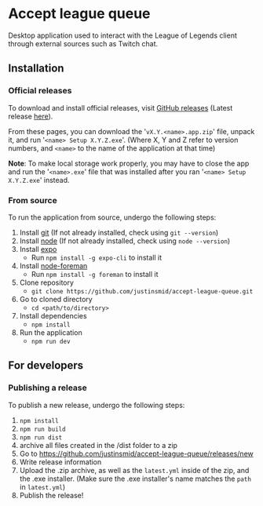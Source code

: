 # Accept league queue
Desktop application used to interact with the League of Legends client through external sources such as Twitch chat.

## Installation

### Official releases
To download and install official releases, visit [GitHub releases](https://github.com/justinsmid/accept-league-queue/releases) (Latest release [here](https://github.com/justinsmid/accept-league-queue/releases/tag/v0.2)).

From these pages, you can download the '`vX.Y.<name>.app.zip`' file, unpack it, and run '`<name> Setup X.Y.Z.exe`'. (Where X, Y and Z refer to version numbers, and `<name>` to the name of the application at that time)

**Note**: To make local storage work properly, you may have to close the app and run the '`<name>.exe`' file that was installed after you ran '`<name> Setup X.Y.Z.exe`' instead.

### From source
To run the application from source, undergo the following steps:

1. Install [git](https://git-scm.com/book/en/v2/Getting-Started-Installing-Git) (If not already installed, check using `git --version`)
2. Install [node](https://nodejs.org/en/download/) (If not already installed, check using `node --version`)
3. Install [expo](https://expo.io/)
   - Run `npm install -g expo-cli` to install it
4. Install [node-foreman](https://github.com/strongloop/node-foreman)
   - Run `npm install -g foreman` to install it
5. Clone repository
   - `git clone https://github.com/justinsmid/accept-league-queue.git`
6. Go to cloned directory
   - `cd <path/to/directory>`
7. Install dependencies
   - `npm install`
8. Run the application
   - `npm run dev`

## For developers

### Publishing a release
To publish a new release, undergo the following steps:

1. `npm install`
2. `npm run build`
3. `npm run dist`
4. archive all files created in the /dist folder to a zip
5. Go to https://github.com/justinsmid/accept-league-queue/releases/new
6. Write release information
7. Upload the .zip archive, as well as the `latest.yml` inside of the zip, and the .exe installer. (Make sure the .exe installer's name matches the `path` in `latest.yml`)
8. Publish the release!
